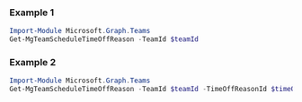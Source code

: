 ### Example 1
```powershell
Import-Module Microsoft.Graph.Teams
Get-MgTeamScheduleTimeOffReason -TeamId $teamId
```
### Example 2
```powershell
Import-Module Microsoft.Graph.Teams
Get-MgTeamScheduleTimeOffReason -TeamId $teamId -TimeOffReasonId $timeOffReasonId
```
